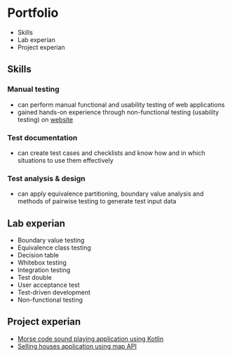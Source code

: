 # Portfolio
- Skills
- Lab experian
- Project experian
## Skills
### Manual testing
- can perform manual functional and usability testing of web applications
- gained hands-on experience through non-functional testing (usability testing) on [website](https://www.chipublib.org/locations/15/)
### Test documentation
- can create test cases and checklists and know how and in which situations to use them effectively
### Test analysis & design
- can apply equivalence partitioning, boundary value analysis and methods of pairwise testing to generate test input data
## Lab experian
- Boundary value testing
- Equivalence class testing
- Decision table
- Whitebox testing
- Integration testing
- Test double
- User acceptance test
- Test-driven development
- Non-functional testing
## Project experian
- [Morse code sound playing application using Kotlin](https://github.com/parinyap03/morseCode.git)
- [Selling houses application using map API](https://github.com/parinyap03/house-price.git)

